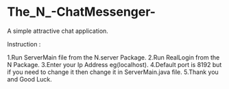 # The_N_-ChatMessenger-
A simple attractive chat application.

Instruction :

1.Run ServerMain file from the N.server Package.
2.Run RealLogin from the N Package.
3.Enter your Ip Address eg(localhost).
4.Default port is 8192 but if you need to change it then change it in ServerMain.java file.
5.Thank you and Good Luck.
